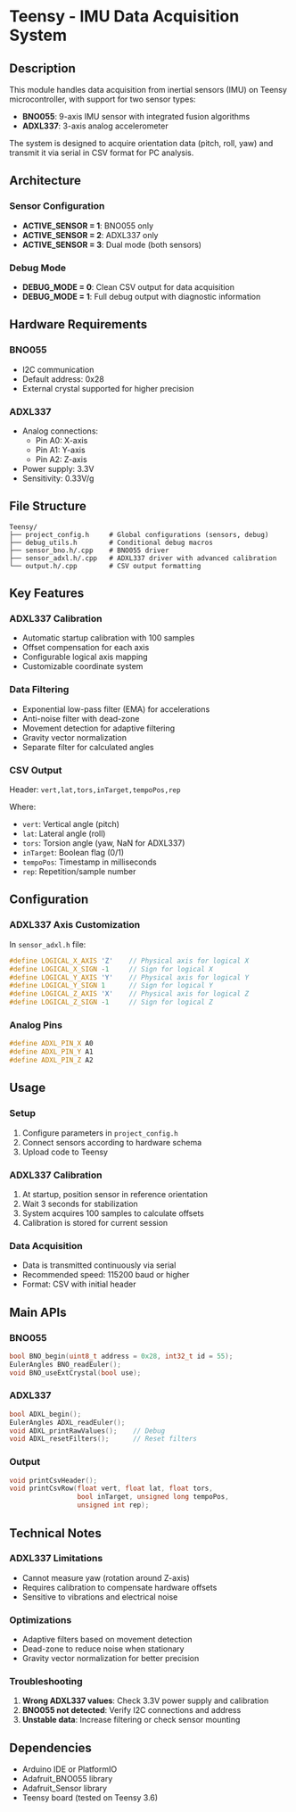 # Teensy - IMU Data Acquisition System

## Description
This module handles data acquisition from inertial sensors (IMU) on Teensy microcontroller, with support for two sensor types:
- **BNO055**: 9-axis IMU sensor with integrated fusion algorithms
- **ADXL337**: 3-axis analog accelerometer

The system is designed to acquire orientation data (pitch, roll, yaw) and transmit it via serial in CSV format for PC analysis.

## Architecture

### Sensor Configuration
- **ACTIVE_SENSOR = 1**: BNO055 only
- **ACTIVE_SENSOR = 2**: ADXL337 only  
- **ACTIVE_SENSOR = 3**: Dual mode (both sensors)

### Debug Mode
- **DEBUG_MODE = 0**: Clean CSV output for data acquisition
- **DEBUG_MODE = 1**: Full debug output with diagnostic information

## Hardware Requirements

### BNO055
- I2C communication
- Default address: 0x28
- External crystal supported for higher precision

### ADXL337
- Analog connections:
  - Pin A0: X-axis
  - Pin A1: Y-axis  
  - Pin A2: Z-axis
- Power supply: 3.3V
- Sensitivity: 0.33V/g

## File Structure

```
Teensy/
├── project_config.h     # Global configurations (sensors, debug)
├── debug_utils.h        # Conditional debug macros
├── sensor_bno.h/.cpp    # BNO055 driver
├── sensor_adxl.h/.cpp   # ADXL337 driver with advanced calibration
└── output.h/.cpp        # CSV output formatting
```

## Key Features

### ADXL337 Calibration
- Automatic startup calibration with 100 samples
- Offset compensation for each axis
- Configurable logical axis mapping
- Customizable coordinate system

### Data Filtering
- Exponential low-pass filter (EMA) for accelerations
- Anti-noise filter with dead-zone
- Movement detection for adaptive filtering
- Gravity vector normalization
- Separate filter for calculated angles

### CSV Output
Header: `vert,lat,tors,inTarget,tempoPos,rep`

Where:
- `vert`: Vertical angle (pitch)
- `lat`: Lateral angle (roll)
- `tors`: Torsion angle (yaw, NaN for ADXL337)
- `inTarget`: Boolean flag (0/1)
- `tempoPos`: Timestamp in milliseconds
- `rep`: Repetition/sample number

## Configuration

### ADXL337 Axis Customization
In `sensor_adxl.h` file:
```cpp
#define LOGICAL_X_AXIS 'Z'    // Physical axis for logical X
#define LOGICAL_X_SIGN -1     // Sign for logical X
#define LOGICAL_Y_AXIS 'Y'    // Physical axis for logical Y  
#define LOGICAL_Y_SIGN 1      // Sign for logical Y
#define LOGICAL_Z_AXIS 'X'    // Physical axis for logical Z
#define LOGICAL_Z_SIGN -1     // Sign for logical Z
```

### Analog Pins
```cpp
#define ADXL_PIN_X A0
#define ADXL_PIN_Y A1
#define ADXL_PIN_Z A2
```

## Usage

### Setup
1. Configure parameters in `project_config.h`
2. Connect sensors according to hardware schema
3. Upload code to Teensy

### ADXL337 Calibration
1. At startup, position sensor in reference orientation
2. Wait 3 seconds for stabilization
3. System acquires 100 samples to calculate offsets
4. Calibration is stored for current session

### Data Acquisition
- Data is transmitted continuously via serial
- Recommended speed: 115200 baud or higher
- Format: CSV with initial header

## Main APIs

### BNO055
```cpp
bool BNO_begin(uint8_t address = 0x28, int32_t id = 55);
EulerAngles BNO_readEuler();
void BNO_useExtCrystal(bool use);
```

### ADXL337
```cpp
bool ADXL_begin();
EulerAngles ADXL_readEuler();
void ADXL_printRawValues();    // Debug
void ADXL_resetFilters();      // Reset filters
```

### Output
```cpp
void printCsvHeader();
void printCsvRow(float vert, float lat, float tors, 
                 bool inTarget, unsigned long tempoPos, 
                 unsigned int rep);
```

## Technical Notes

### ADXL337 Limitations
- Cannot measure yaw (rotation around Z-axis)
- Requires calibration to compensate hardware offsets
- Sensitive to vibrations and electrical noise

### Optimizations
- Adaptive filters based on movement detection
- Dead-zone to reduce noise when stationary
- Gravity vector normalization for better precision

### Troubleshooting
1. **Wrong ADXL337 values**: Check 3.3V power supply and calibration
2. **BNO055 not detected**: Verify I2C connections and address
3. **Unstable data**: Increase filtering or check sensor mounting

## Dependencies
- Arduino IDE or PlatformIO
- Adafruit_BNO055 library
- Adafruit_Sensor library
- Teensy board (tested on Teensy 3.6)
